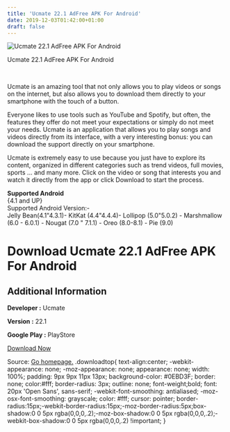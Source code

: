 ```yaml
---
title: 'Ucmate 22.1 AdFree APK For Android'
date: 2019-12-03T01:42:00+01:00
draft: false
---
```


![Ucmate 22.1 AdFree APK For Android](https://i0.wp.com/apkhome.net/wp-content/uploads/2019/12/Ucmate-22.1-AdFree.png "Ucmate 22.1 AdFree APK For Android")

  

Ucmate 22.1 AdFree APK For Android

 

Ucmate is an amazing tool that not only allows you to play videos or songs on the internet, but also allows you to download them directly to your smartphone with the touch of a button.

Everyone likes to use tools such as YouTube and Spotify, but often, the features they offer do not meet your expectations or simply do not meet your needs. Ucmate is an application that allows you to play songs and videos directly from its interface, with a very interesting bonus: you can download the support directly on your smartphone.

Ucmate is extremely easy to use because you just have to explore its content, organized in different categories such as trend videos, full movies, sports ... and many more. Click on the video or song that interests you and watch it directly from the app or click Download to start the process.

**Supported Android**  
{4.1 and UP}  
Supported Android Version:-  
Jelly Bean(4.1"4.3.1)- KitKat (4.4"4.4.4)- Lollipop (5.0"5.0.2) - Marshmallow (6.0 - 6.0.1) - Nougat (7.0 " 7.1.1) - Oreo (8.0-8.1) - Pie (9.0)

Download Ucmate 22.1 AdFree APK For Android
===========================================

Additional Information
----------------------

**Developer :** Ucmate

**Version :** 22.1

**Google Play :** PlayStore

  

[Download Now](https://store4app.co/post/ucmate-22-1-adfree-apk-for-android_1575320229)

  
Source: [Go homepage.](https://store4app.co/post/ucmate-22-1-adfree-apk-for-android_1575320229) .downloadtop{ text-align:center; -webkit-appearance: none; -moz-appearance: none; appearance: none; width: 100%; padding: 9px 9px 11px 13px; background-color: #0EBD3F; border: none; color:#fff; border-radius: 3px; outline: none; font-weight;bold; font: 20px 'Open Sans', sans-serif; -webkit-font-smoothing: antialiased; -moz-osx-font-smoothing: grayscale; color: #fff; cursor: pointer; border-radius:15px;-webkit-border-radius:15px;-moz-border-radius:5px;box-shadow:0 0 5px rgba(0,0,0,.2);-moz-box-shadow:0 0 5px rgba(0,0,0,.2);-webkit-box-shadow:0 0 5px rgba(0,0,0,.2) !important; }